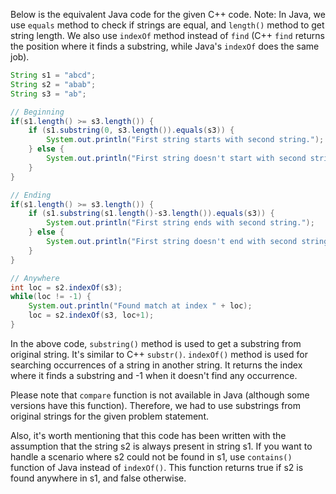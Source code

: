 Below is the equivalent Java code for the given C++ code. Note: In Java, we use `equals` method to check if strings are equal, and `length()` method to get string length. We also use `indexOf` method instead of `find` (C++ `find` returns the position where it finds a substring, while Java's `indexOf` does the same job). 

```java
String s1 = "abcd";
String s2 = "abab";
String s3 = "ab";

// Beginning
if(s1.length() >= s3.length()) {
    if (s1.substring(0, s3.length()).equals(s3)) {
        System.out.println("First string starts with second string.");
    } else {
        System.out.println("First string doesn't start with second string.");
    }
} 

// Ending
if(s1.length() >= s3.length()) {
    if (s1.substring(s1.length()-s3.length()).equals(s3)) {
        System.out.println("First string ends with second string.");
    } else {
        System.out.println("First string doesn't end with second string.");
    }
} 

// Anywhere
int loc = s2.indexOf(s3);
while(loc != -1) {
    System.out.println("Found match at index " + loc);
    loc = s2.indexOf(s3, loc+1);
}
```
In the above code, `substring()` method is used to get a substring from original string. It's similar to C++ `substr()`. `indexOf()` method is used for searching occurrences of a string in another string. It returns the index where it finds a substring and -1 when it doesn't find any occurrence. 

Please note that `compare` function is not available in Java (although some versions have this function). Therefore, we had to use substrings from original strings for the given problem statement.

Also, it's worth mentioning that this code has been written with the assumption that the string s2 is always present in string s1. If you want to handle a scenario where s2 could not be found in s1, use `contains()` function of Java instead of `indexOf()`. This function returns true if s2 is found anywhere in s1, and false otherwise.
